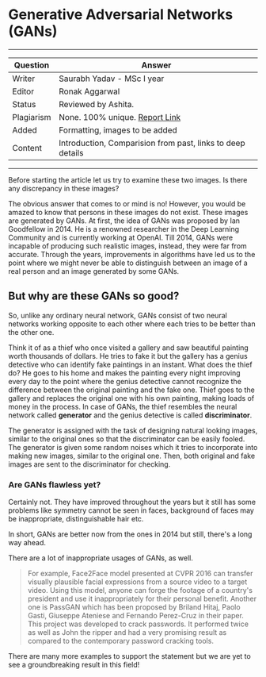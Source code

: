 # Generative Adversarial Networks (GANs)

---

| Question   | Answer                                                            |
| ---------- | ----------------------------------------------------------------- |
| Writer     | Saurabh Yadav - MSc I year                                        |
| Editor     | Ronak Aggarwal                                                    |
| Status     | Reviewed by Ashita.                                               |
| Plagiarism | None. 100% unique. [Report Link](./plag-reports/plag-gans-v1.pdf) |
| Added      | Formatting, images to be added                                    |
| Content    | Introduction, Comparision from past, links to deep details        |

---

Before starting the article let us try to examine these two images. Is there any discrepancy in these images?

The obvious answer that comes to or mind is no! However, you would be amazed to know that persons in these images do not exist. These images are generated by GANs.
At first, the idea of GANs was proposed by Ian Goodfellow in 2014. He is a renowned researcher in the Deep Learning Community and is currently working at OpenAI. Till 2014, GANs were incapable of producing such realistic images, instead, they were far from accurate. Through the years, improvements in algorithms have led us to the point where we might never be able to distinguish between an image of a real person and an image generated by some GANs.

## But why are these GANs so good?

So, unlike any ordinary neural network, GANs consist of two neural networks working opposite to each other where each tries to be better than the other one.  

Think it of as a thief who once visited a gallery and saw beautiful painting worth thousands of dollars. He tries to fake it but the gallery has a genius detective who can identify fake paintings in an instant. What does the thief do?
He goes to his home and makes the painting every night improving every day to the point where the genius detective cannot recognize the difference between the original painting and the fake one. Thief goes to the gallery and replaces the original one with his own painting, making loads of money in the process.
In case of GANs, the thief resembles the neural network called **generator** and the genius detective is called **discriminator**.

The generator is assigned with the task of designing natural looking images, similar to the original ones so that the discriminator can be easily fooled. The generator is given some random noises which it tries to incorporate into making new images, similar to the original one. Then, both original and fake images are sent to the discriminator for checking.

### Are GANs flawless yet?

Certainly not. They have improved throughout the years but it still has some problems like symmetry cannot be seen in faces, background of faces may be inappropriate, distinguishable hair etc.

In short, GANs are better now from the ones in 2014 but still, there's a long way ahead.

There are a lot of inappropriate usages of GANs, as well. 
> For example, Face2Face model presented at CVPR 2016 can transfer visually plausible facial expressions from a source video to a target video. Using this model, anyone can forge the footage of a country's president and use it inappropriately for their personal benefit.
> Another one is PassGAN which has been proposed by Briland Hitaj, Paolo Gasti, Giuseppe Ateniese and Fernando Perez-Cruz in their paper. This project was developed to crack passwords. It performed twice as well as John the ripper and had a very promising result as compared to the contemporary password cracking tools.

There are many more examples to support the statement but we are yet to see a groundbreaking result in this field!
